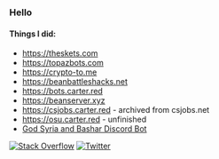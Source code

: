 ### Hello
#### Things I did:
* https://theskets.com
* https://topazbots.com
* https://crypto-to.me
* https://beanbattleshacks.net
* https://bots.carter.red
* https://beanserver.xyz
* https://csjobs.carter.red - archived from csjobs.net
* https://osu.carter.red - unfinished
* [God Syria and Bashar Discord Bot](https://github.com/carter-0/GodSyriaAndBashar-Bot)

[![Stack Overflow](https://img.shields.io/badge/-Stackoverflow-FE7A16?logo=stack-overflow&logoColor=white)](https://stackoverflow.com/users/10981578) [![Twitter](https://img.shields.io/badge/Twitter-%231DA1F2.svg?logo=Twitter&logoColor=white)](https://twitter.com/__carter) 
